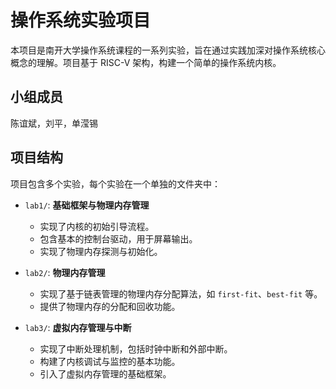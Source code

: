 # 操作系统实验项目

本项目是南开大学操作系统课程的一系列实验，旨在通过实践加深对操作系统核心概念的理解。项目基于 RISC-V 架构，构建一个简单的操作系统内核。

## 小组成员

陈谊斌，刘平，单滢锡

## 项目结构

项目包含多个实验，每个实验在一个单独的文件夹中：

- `lab1/`: **基础框架与物理内存管理**
  - 实现了内核的初始引导流程。
  - 包含基本的控制台驱动，用于屏幕输出。
  - 实现了物理内存探测与初始化。

- `lab2/`: **物理内存管理**
  - 实现了基于链表管理的物理内存分配算法，如 `first-fit`、`best-fit` 等。
  - 提供了物理内存的分配和回收功能。

- `lab3/`: **虚拟内存管理与中断**
  - 实现了中断处理机制，包括时钟中断和外部中断。
  - 构建了内核调试与监控的基本功能。
  - 引入了虚拟内存管理的基础框架。


